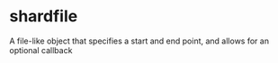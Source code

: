 shardfile
=========

A file-like object that specifies a start and end point, and allows for an optional callback
